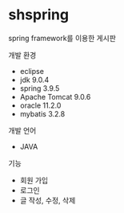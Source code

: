 # shspring
spring framework를 이용한 게시판

개발 환경
- eclipse
- jdk 9.0.4
- spring 3.9.5
- Apache Tomcat 9.0.6
- oracle 11.2.0
- mybatis 3.2.8

개발 언어
- JAVA

기능
- 회원 가입
- 로그인
- 글 작성, 수정, 삭제
